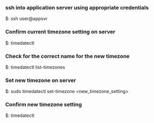 ### ssh into application server using appropriate credentials
$: ssh user@appsvr

### Confirm current timezone setting on server
$: timedatectl

### Check for the correct name for the new timezone
$: timedatectl list-timezones

### Set new timezone on server
$: sudo timedatectl set-timezone <new_timezone_setting>

### Confirm new timezone setting
$: timedatectl
